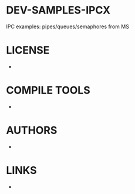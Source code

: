 # DEV-SAMPLES-IPCX
IPC examples: pipes/queues/semaphores from MS

LICENSE
===============
* 

COMPILE TOOLS
===============
* 
 
AUTHORS
===============
* 

LINKS
===============
* 
